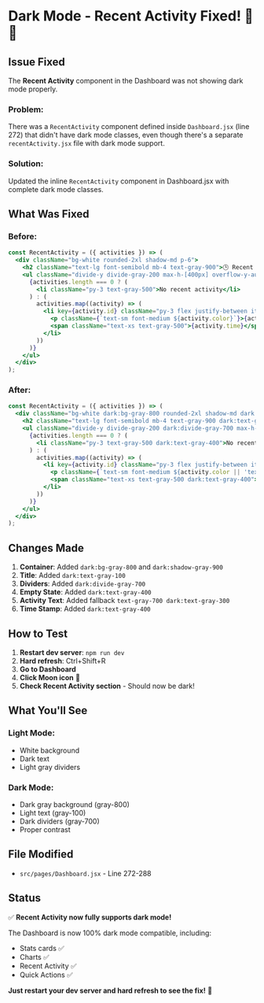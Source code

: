 # Dark Mode - Recent Activity Fixed! 🌙✅

## Issue Fixed

The **Recent Activity** component in the Dashboard was not showing dark mode properly.

### Problem:
There was a `RecentActivity` component defined inside `Dashboard.jsx` (line 272) that didn't have dark mode classes, even though there's a separate `recentActivity.jsx` file with dark mode support.

### Solution:
Updated the inline `RecentActivity` component in Dashboard.jsx with complete dark mode classes.

## What Was Fixed

### Before:
```jsx
const RecentActivity = ({ activities }) => (
  <div className="bg-white rounded-2xl shadow-md p-6">
    <h2 className="text-lg font-semibold mb-4 text-gray-900">🕒 Recent Activity</h2>
    <ul className="divide-y divide-gray-200 max-h-[400px] overflow-y-auto">
      {activities.length === 0 ? (
        <li className="py-3 text-gray-500">No recent activity</li>
      ) : (
        activities.map((activity) => (
          <li key={activity.id} className="py-3 flex justify-between items-center">
            <p className={`text-sm font-medium ${activity.color}`}>{activity.message}</p>
            <span className="text-xs text-gray-500">{activity.time}</span>
          </li>
        ))
      )}
    </ul>
  </div>
);
```

### After:
```jsx
const RecentActivity = ({ activities }) => (
  <div className="bg-white dark:bg-gray-800 rounded-2xl shadow-md dark:shadow-gray-900 p-6">
    <h2 className="text-lg font-semibold mb-4 text-gray-900 dark:text-gray-100">🕒 Recent Activity</h2>
    <ul className="divide-y divide-gray-200 dark:divide-gray-700 max-h-[400px] overflow-y-auto">
      {activities.length === 0 ? (
        <li className="py-3 text-gray-500 dark:text-gray-400">No recent activity</li>
      ) : (
        activities.map((activity) => (
          <li key={activity.id} className="py-3 flex justify-between items-center">
            <p className={`text-sm font-medium ${activity.color || 'text-gray-700 dark:text-gray-300'}`}>{activity.message}</p>
            <span className="text-xs text-gray-500 dark:text-gray-400">{activity.time}</span>
          </li>
        ))
      )}
    </ul>
  </div>
);
```

## Changes Made

1. **Container**: Added `dark:bg-gray-800` and `dark:shadow-gray-900`
2. **Title**: Added `dark:text-gray-100`
3. **Dividers**: Added `dark:divide-gray-700`
4. **Empty State**: Added `dark:text-gray-400`
5. **Activity Text**: Added fallback `text-gray-700 dark:text-gray-300`
6. **Time Stamp**: Added `dark:text-gray-400`

## How to Test

1. **Restart dev server**: `npm run dev`
2. **Hard refresh**: Ctrl+Shift+R
3. **Go to Dashboard**
4. **Click Moon icon** 🌙
5. **Check Recent Activity section** - Should now be dark!

## What You'll See

### Light Mode:
- White background
- Dark text
- Light gray dividers

### Dark Mode:
- Dark gray background (gray-800)
- Light text (gray-100)
- Dark dividers (gray-700)
- Proper contrast

## File Modified

- `src/pages/Dashboard.jsx` - Line 272-288

## Status

✅ **Recent Activity now fully supports dark mode!**

The Dashboard is now 100% dark mode compatible, including:
- Stats cards ✅
- Charts ✅
- Recent Activity ✅
- Quick Actions ✅

**Just restart your dev server and hard refresh to see the fix!** 🚀
